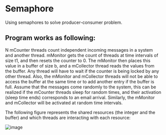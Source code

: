 # Semaphore

Using semaphores to solve producer-consumer problem.

## Program works as following:

N mCounter threads count independent incoming messages in a system and another
thread.
mMonitor gets the count of threads at time intervals of size t1, and then resets the
counter to 0. 
The mMonitor then places this value in a buffer of size b, and a mCollector thread
reads the values from the buffer.
Any thread will have to wait if the counter is being locked by any other thread. Also, the
mMonitor and mCollector threads will not be able to access the buffer at the same time
or to add another entry if the buffer is full.
Assume that the messages come randomly to the system, this can be realized if the
mCounter threads sleep for random times, and their activation (sleep time ends) corresponds to an
email arrival. Similarly, the mMonitor and mCollector will be activated at random time intervals.

The following figure represents the shared resources (the integer and the buffer) and
which threads are interacting with each resource:

![image](https://user-images.githubusercontent.com/63178601/153061411-334792e4-7028-4f8e-a67c-2c9c68f5f03b.png)

